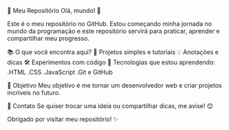 🚀 Meu Repositório
Olá, mundo! 👋

Este é o meu repositório no GitHub. Estou começando minha jornada no mundo da programação e este repositório servirá para praticar, aprender e compartilhar meu progresso.

📚 O que você encontra aqui?
📝 Projetos simples e tutoriais
💡 Anotações e dicas
🛠️ Experimentos com código
🌱 Tecnologias que estou aprendendo:
.HTML
.CSS
.JavaScript
.Git e GitHub

🎯 Objetivo
Meu objetivo é me tornar um desenvolvedor web e criar projetos incríveis no futuro.

💬 Contato
Se quiser trocar uma ideia ou compartilhar dicas, me avise! 😊

Obrigado por visitar meu repositório! ✨
